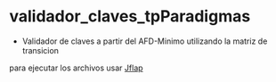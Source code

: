 # validador_claves_tpParadigmas

- Validador de claves a partir del AFD-Minimo utilizando la matriz de transicion

para ejecutar los archivos usar [Jflap](https://www.jflap.org/)
